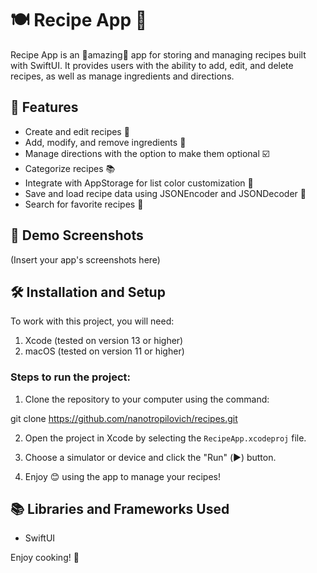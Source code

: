 # 🍽️ Recipe App 🥗

Recipe App is an 🌟amazing🌟 app for storing and managing recipes built with SwiftUI. It provides users with the ability to add, edit, and delete recipes, as well as manage ingredients and directions.

## 🚀 Features

- Create and edit recipes 🍲
- Add, modify, and remove ingredients 🌽
- Manage directions with the option to make them optional ☑️
- Categorize recipes 📚
- Integrate with AppStorage for list color customization 🎨
- Save and load recipe data using JSONEncoder and JSONDecoder 💾
- Search for favorite recipes 💖

## 📱 Demo Screenshots

(Insert your app's screenshots here)

## 🛠 Installation and Setup

To work with this project, you will need:

1. Xcode (tested on version 13 or higher)
2. macOS (tested on version 11 or higher)

### Steps to run the project:

1. Clone the repository to your computer using the command:

git clone https://github.com/nanotropilovich/recipes.git

2. Open the project in Xcode by selecting the `RecipeApp.xcodeproj` file.

3. Choose a simulator or device and click the "Run" (▶️) button.

4. Enjoy 😊 using the app to manage your recipes!

## 📚 Libraries and Frameworks Used

- SwiftUI

Enjoy cooking! 🍳
